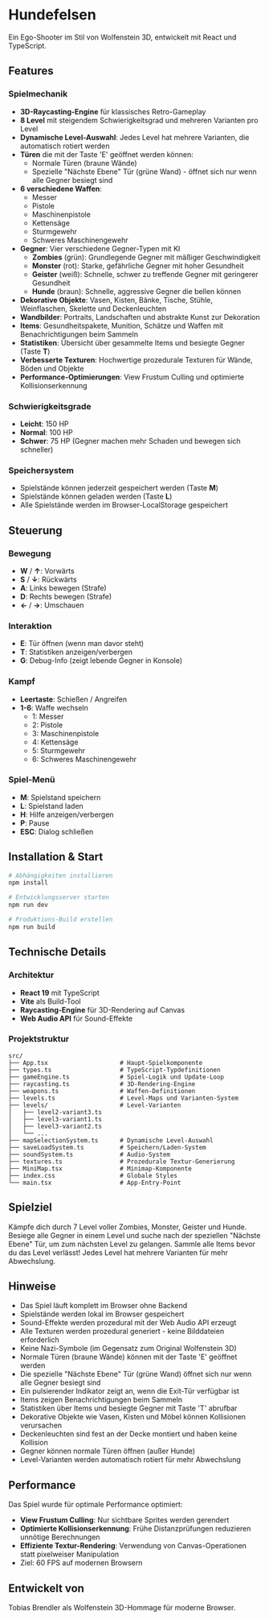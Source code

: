 # Hundefelsen

Ein Ego-Shooter im Stil von Wolfenstein 3D, entwickelt mit React und TypeScript.

## Features

### Spielmechanik
- **3D-Raycasting-Engine** für klassisches Retro-Gameplay
- **8 Level** mit steigendem Schwierigkeitsgrad und mehreren Varianten pro Level
- **Dynamische Level-Auswahl**: Jedes Level hat mehrere Varianten, die automatisch rotiert werden
- **Türen** die mit der Taste 'E' geöffnet werden können:
  - Normale Türen (braune Wände)
  - Spezielle "Nächste Ebene" Tür (grüne Wand) - öffnet sich nur wenn alle Gegner besiegt sind
- **6 verschiedene Waffen**:
  - Messer
  - Pistole
  - Maschinenpistole
  - Kettensäge
  - Sturmgewehr
  - Schweres Maschinengewehr
- **Gegner**: Vier verschiedene Gegner-Typen mit KI
  - **Zombies** (grün): Grundlegende Gegner mit mäßiger Geschwindigkeit
  - **Monster** (rot): Starke, gefährliche Gegner mit hoher Gesundheit
  - **Geister** (weiß): Schnelle, schwer zu treffende Gegner mit geringerer Gesundheit
  - **Hunde** (braun): Schnelle, aggressive Gegner die bellen können
- **Dekorative Objekte**: Vasen, Kisten, Bänke, Tische, Stühle, Weinflaschen, Skelette und Deckenleuchten
- **Wandbilder**: Portraits, Landschaften und abstrakte Kunst zur Dekoration
- **Items**: Gesundheitspakete, Munition, Schätze und Waffen mit Benachrichtigungen beim Sammeln
- **Statistiken**: Übersicht über gesammelte Items und besiegte Gegner (Taste **T**)
- **Verbesserte Texturen**: Hochwertige prozedurale Texturen für Wände, Böden und Objekte
- **Performance-Optimierungen**: View Frustum Culling und optimierte Kollisionserkennung

### Schwierigkeitsgrade
- **Leicht**: 150 HP
- **Normal**: 100 HP
- **Schwer**: 75 HP (Gegner machen mehr Schaden und bewegen sich schneller)

### Speichersystem
- Spielstände können jederzeit gespeichert werden (Taste **M**)
- Spielstände können geladen werden (Taste **L**)
- Alle Spielstände werden im Browser-LocalStorage gespeichert

## Steuerung

### Bewegung
- **W** / **↑**: Vorwärts
- **S** / **↓**: Rückwärts
- **A**: Links bewegen (Strafe)
- **D**: Rechts bewegen (Strafe)
- **←** / **→**: Umschauen

### Interaktion
- **E**: Tür öffnen (wenn man davor steht)
- **T**: Statistiken anzeigen/verbergen
- **G**: Debug-Info (zeigt lebende Gegner in Konsole)

### Kampf
- **Leertaste**: Schießen / Angreifen
- **1-6**: Waffe wechseln
  - 1: Messer
  - 2: Pistole
  - 3: Maschinenpistole
  - 4: Kettensäge
  - 5: Sturmgewehr
  - 6: Schweres Maschinengewehr

### Spiel-Menü
- **M**: Spielstand speichern
- **L**: Spielstand laden
- **H**: Hilfe anzeigen/verbergen
- **P**: Pause
- **ESC**: Dialog schließen

## Installation & Start

```bash
# Abhängigkeiten installieren
npm install

# Entwicklungsserver starten
npm run dev

# Produktions-Build erstellen
npm run build
```

## Technische Details

### Architektur
- **React 19** mit TypeScript
- **Vite** als Build-Tool
- **Raycasting-Engine** für 3D-Rendering auf Canvas
- **Web Audio API** für Sound-Effekte

### Projektstruktur
```
src/
├── App.tsx                    # Haupt-Spielkomponente
├── types.ts                   # TypeScript-Typdefinitionen
├── gameEngine.ts              # Spiel-Logik und Update-Loop
├── raycasting.ts              # 3D-Rendering-Engine
├── weapons.ts                 # Waffen-Definitionen
├── levels.ts                  # Level-Maps und Varianten-System
├── levels/                    # Level-Varianten
│   ├── level2-variant3.ts
│   ├── level3-variant1.ts
│   ├── level3-variant2.ts
│   └── ...
├── mapSelectionSystem.ts      # Dynamische Level-Auswahl
├── saveLoadSystem.ts          # Speichern/Laden-System
├── soundSystem.ts             # Audio-System
├── textures.ts                # Prozedurale Textur-Generierung
├── MiniMap.tsx                # Minimap-Komponente
├── index.css                  # Globale Styles
└── main.tsx                   # App-Entry-Point
```

## Spielziel

Kämpfe dich durch 7 Level voller Zombies, Monster, Geister und Hunde. Besiege alle Gegner in einem Level und suche nach der speziellen "Nächste Ebene" Tür, um zum nächsten Level zu gelangen. Sammle alle Items bevor du das Level verlässt! Jedes Level hat mehrere Varianten für mehr Abwechslung.

## Hinweise

- Das Spiel läuft komplett im Browser ohne Backend
- Spielstände werden lokal im Browser gespeichert
- Sound-Effekte werden prozedural mit der Web Audio API erzeugt
- Alle Texturen werden prozedural generiert - keine Bilddateien erforderlich
- Keine Nazi-Symbole (im Gegensatz zum Original Wolfenstein 3D)
- Normale Türen (braune Wände) können mit der Taste 'E' geöffnet werden
- Die spezielle "Nächste Ebene" Tür (grüne Wand) öffnet sich nur wenn alle Gegner besiegt sind
- Ein pulsierender Indikator zeigt an, wenn die Exit-Tür verfügbar ist
- Items zeigen Benachrichtigungen beim Sammeln
- Statistiken über Items und besiegte Gegner mit Taste 'T' abrufbar
- Dekorative Objekte wie Vasen, Kisten und Möbel können Kollisionen verursachen
- Deckenleuchten sind fest an der Decke montiert und haben keine Kollision
- Gegner können normale Türen öffnen (außer Hunde)
- Level-Varianten werden automatisch rotiert für mehr Abwechslung

## Performance

Das Spiel wurde für optimale Performance optimiert:
- **View Frustum Culling**: Nur sichtbare Sprites werden gerendert
- **Optimierte Kollisionserkennung**: Frühe Distanzprüfungen reduzieren unnötige Berechnungen
- **Effiziente Textur-Rendering**: Verwendung von Canvas-Operationen statt pixelweiser Manipulation
- Ziel: 60 FPS auf modernen Browsern

## Entwickelt von

Tobias Brendler als Wolfenstein 3D-Hommage für moderne Browser.
